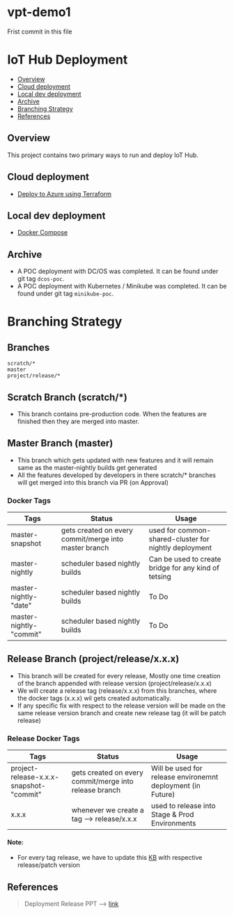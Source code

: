 # vpt-demo1
Frist commit in this file

# IoT Hub Deployment

<!-- START doctoc generated TOC please keep comment here to allow auto update -->
<!-- DON'T EDIT THIS SECTION, INSTEAD RE-RUN doctoc TO UPDATE -->

- [Overview](#overview)
- [Cloud deployment](#cloud-deployment)
- [Local dev deployment](#local-dev-deployment)
- [Archive](#archive)
- [Branching Strategy](#Branching-Strategy)
- [References](#References)

<!-- END doctoc generated TOC please keep comment here to allow auto update -->


## Overview
This project contains two primary ways to run and deploy IoT Hub.

## Cloud deployment
- [Deploy to Azure using Terraform](terraform/04-application-services)

## Local dev deployment
- [Docker Compose](docker-compose)

## Archive
- A POC deployment with DC/OS was completed. It can be found under git tag `dcos-poc`.
- A POC deployment with Kubernetes / Minikube was completed.  It can be found under git tag `minikube-poc`. 


# Branching Strategy

## Branches

```
scratch/*
master
project/release/*
```

##  Scratch Branch (scratch/*)
- This branch contains pre-production code. When the features are finished then they are merged into master.

##  Master Branch (master)
- This branch which gets updated with new features and it will remain same as the master-nightly builds get generated
- All the features developed by developers in there scratch/* branches will get merged into this branch via PR (on Approval)

### Docker Tags
| Tags | Status | Usage |
| ------ | ------ | ----- |
| master-snapshot | gets created on every commit/merge into master branch | used for common-shared-cluster for nightly deployment |
| master-nightly  | scheduler based nightly builds | Can be used to create bridge for any kind of tetsing | 
| master-nightly-"date"  | scheduler based nightly builds | To Do | 
| master-nightly-"commit"  | scheduler based nightly builds | To Do |


##  Release Branch (project/release/x.x.x)
- This branch will be created for every release, Mostly one time creation of the branch appended with release version (project/release/x.x.x)
- We will create a release tag (release/x.x.x) from this branches, where the docker tags (x.x.x) wil gets created automatically.
- If any specific fix with respect to the release version will be made on the same release  version branch and create new release tag (it will be patch release)

### Release Docker Tags
| Tags | Status | Usage |
| ------ | ------ | ------ |
| project-release-x.x.x-snapshot-"commit" | gets created on every commit/merge into release branch |  Will be used for release environemnt deployment (in Future)|
| x.x.x  | whenever we create a tag --> release/x.x.x | used to release into Stage & Prod Environments|

#### Note:
- For every tag release, we have to update this [ KB](https://support.servicenow.com/kb?id=kb_article_view&sysparm_article=KB0952593) with respective release/patch version

## References

> Deployment Release PPT --> [ link](https://servicenow-my.sharepoint.com/:p:/r/personal/shivaprasad_salugu_servicenow_com/_layouts/15/Doc.aspx?sourcedoc=%7BC5BF3085-BECB-4F64-ABA7-04B10CF90E19%7D&file=Deployment%20Release%20-%20V1.pptx&action=edit&mobileredirect=true)
